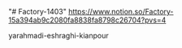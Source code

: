 "# Factory-1403" 
https://www.notion.so/Factory-15a394ab9c2080fa8838fa8798c26704?pvs=4


yarahmadi-eshraghi-kianpour
